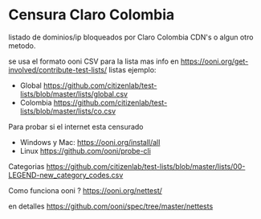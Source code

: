 # Censura Claro Colombia
listado de dominios/ip bloqueados por Claro Colombia  CDN's o algun otro metodo.

se usa el formato ooni  CSV para la lista
mas info en  https://ooni.org/get-involved/contribute-test-lists/
listas ejemplo:
- Global https://github.com/citizenlab/test-lists/blob/master/lists/global.csv
- Colombia https://github.com/citizenlab/test-lists/blob/master/lists/co.csv

Para probar si el internet esta censurado
- Windows y Mac: https://ooni.org/install/all
- Linux https://github.com/ooni/probe-cli

Categorias 
https://github.com/citizenlab/test-lists/blob/master/lists/00-LEGEND-new_category_codes.csv

Como funciona ooni  ?
https://ooni.org/nettest/

en detalles https://github.com/ooni/spec/tree/master/nettests


